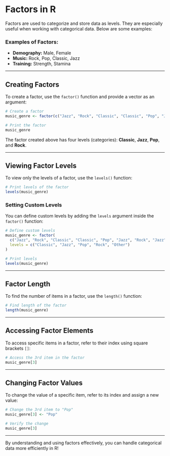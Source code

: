 # Factors in R

Factors are used to categorize and store data as levels. They are especially useful when working with categorical data. Below are some examples:

### Examples of Factors:
- **Demography:** Male, Female
- **Music:** Rock, Pop, Classic, Jazz
- **Training:** Strength, Stamina

---

## Creating Factors
To create a factor, use the `factor()` function and provide a vector as an argument:

```R
# Create a factor
music_genre <- factor(c("Jazz", "Rock", "Classic", "Classic", "Pop", "Jazz", "Rock", "Jazz"))

# Print the factor
music_genre
```

The factor created above has four levels (categories): **Classic**, **Jazz**, **Pop**, and **Rock**.

---

## Viewing Factor Levels
To view only the levels of a factor, use the `levels()` function:

```R
# Print levels of the factor
levels(music_genre)
```

### Setting Custom Levels
You can define custom levels by adding the `levels` argument inside the `factor()` function:

```R
# Define custom levels
music_genre <- factor(
  c("Jazz", "Rock", "Classic", "Classic", "Pop", "Jazz", "Rock", "Jazz"),
  levels = c("Classic", "Jazz", "Pop", "Rock", "Other")
)

# Print levels
levels(music_genre)
```

---

## Factor Length
To find the number of items in a factor, use the `length()` function:

```R
# Find length of the factor
length(music_genre)
```

---

## Accessing Factor Elements
To access specific items in a factor, refer to their index using square brackets `[]`:

```R
# Access the 3rd item in the factor
music_genre[3]
```

---

## Changing Factor Values
To change the value of a specific item, refer to its index and assign a new value:

```R
# Change the 3rd item to "Pop"
music_genre[3] <- "Pop"

# Verify the change
music_genre[3]
```

---

By understanding and using factors effectively, you can handle categorical data more efficiently in R!

